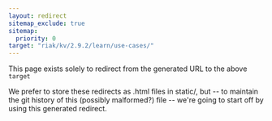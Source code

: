 ```yaml
---
layout: redirect
sitemap_exclude: true
sitemap:
  priority: 0
target: "riak/kv/2.9.2/learn/use-cases/"
---
```


This page exists solely to redirect from the generated URL to the above `target`

We prefer to store these redirects as .html files in static/, but -- to maintain
the git history of this (possibly malformed?) file -- we're going to start off
by using this generated redirect.
